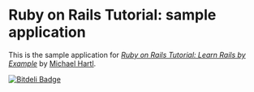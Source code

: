 # Ruby on Rails Tutorial: sample application

This is the sample application for
[*Ruby on Rails Tutorial: Learn Rails by Example*](http://railstutorial.org/)
by [Michael Hartl](http://michaelhartl.com/).


[![Bitdeli Badge](https://d2weczhvl823v0.cloudfront.net/time-machine/sample_app/trend.png)](https://bitdeli.com/free "Bitdeli Badge")

